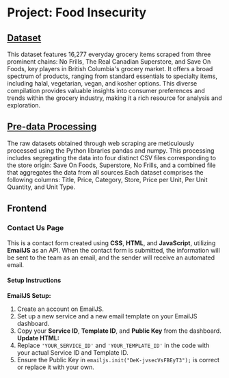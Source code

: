 ﻿# Project: Food Insecurity

## [Dataset](https://github.com/ChenyiAXu/FinalProjectAI4Good/blob/main/Scraped%20Data/product_data.csv)
This dataset features 16,277 everyday grocery items scraped from three prominent chains: No Frills, The Real Canadian Superstore, and Save On Foods, key players in British Columbia's grocery market. It offers a broad spectrum of products, ranging from standard essentials to specialty items, including halal, vegetarian, vegan, and kosher options. This diverse compilation provides valuable insights into consumer preferences and trends within the grocery industry, making it a rich resource for analysis and exploration.
## [Pre-data Processing](https://github.com/ChenyiAXu/FinalProjectAI4Good/blob/main/Data%20Processing/predata_processing.ipynb) 
The raw datasets obtained through web scraping are meticulously processed using the Python libraries pandas and numpy. This processing includes segregating the data into four distinct CSV files corresponding to the store origin: Save On Foods, Superstore, No Frills, and a combined file that aggregates the data from all sources.Each dataset comprises the following columns: Title, Price, Category, Store, Price per Unit, Per Unit Quantity, and Unit Type. 
## Frontend
### Contact Us Page
This is a contact form created using **CSS**, **HTML**, and **JavaScript**, utilizing **EmailJS** as an API. When the contact form is submitted, the information will be sent to the team as an email, and the sender will receive an automated email.
#### Setup Instructions
**EmailJS Setup:**
1. Create an account on EmailJS.
2. Set up a new service and a new email template on your EmailJS dashboard.
3. Copy your **Service ID**, **Template ID**, and **Public Key** from the dashboard.
**Update HTML:**
1. Replace `'YOUR_SERVICE_ID'` and `'YOUR_TEMPLATE_ID'` in the code with your actual Service ID and Template ID.
2. Ensure the Public Key in `emailjs.init("DeK-jvsecVsFBEyT3");` is correct or replace it with your own.

